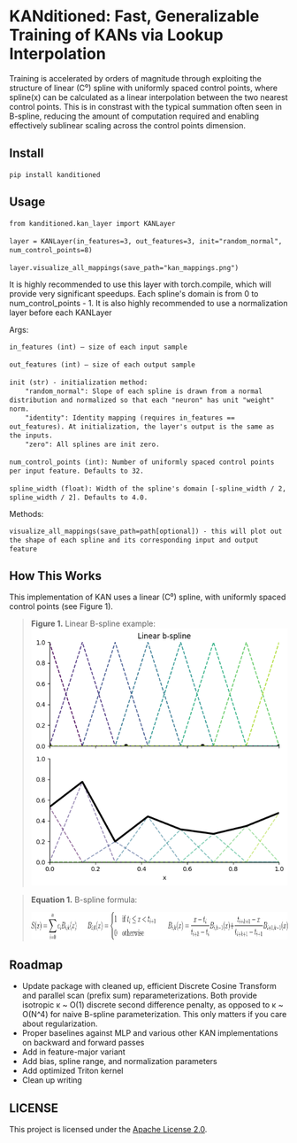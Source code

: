 # KANditioned: Fast, Generalizable Training of KANs via Lookup Interpolation

Training is accelerated by orders of magnitude through exploiting the structure of linear (C⁰) spline with uniformly spaced control points, where spline(x) can be calculated as a linear interpolation between the two nearest control points. This is in constrast with the typical summation often seen in B-spline, reducing the amount of computation required and enabling effectively sublinear scaling across the control points dimension.

## Install

```
pip install kanditioned
```

## Usage
```
from kanditioned.kan_layer import KANLayer

layer = KANLayer(in_features=3, out_features=3, init="random_normal", num_control_points=8)

layer.visualize_all_mappings(save_path="kan_mappings.png")
```

It is highly recommended to use this layer with torch.compile, which will provide very significant speedups. Each spline's domain is from 0 to num_control_points - 1. It is also highly recommended to use a normalization layer before each KANLayer

Args:

    in_features (int) – size of each input sample

    out_features (int) – size of each output sample

    init (str) - initialization method:
        "random_normal": Slope of each spline is drawn from a normal distribution and normalized so that each "neuron" has unit "weight" norm.
        "identity": Identity mapping (requires in_features == out_features). At initialization, the layer's output is the same as the inputs.
        "zero": All splines are init zero.

    num_control_points (int): Number of uniformly spaced control points per input feature. Defaults to 32.

    spline_width (float): Width of the spline's domain [-spline_width / 2, spline_width / 2]. Defaults to 4.0.

Methods:

    visualize_all_mappings(save_path=path[optional]) - this will plot out the shape of each spline and its corresponding input and output feature

## How This Works

This implementation of KAN uses a linear (C⁰) spline, with uniformly spaced control points (see Figure 1).

> **Figure 1.** Linear B-spline example:  
> ![Linear B-spline example](https://raw.githubusercontent.com/cats-marin/KANditioned/main/image-1.png)

> **Equation 1.** B-spline formula:
>
> <img style="height: 50px" alt="B-spline Formula" src="https://raw.githubusercontent.com/cats-marin/KANditioned/main/image.png">

## Roadmap
- Update package with cleaned up, efficient Discrete Cosine Transform and parallel scan (prefix sum) reparameterizations. Both provide isotropic κ ~ O(1) discrete second difference penalty, as opposed to κ ~ O(N^4) for naive B-spline parameterization. This only matters if you care about regularization.
- Proper baselines against MLP and various other KAN implementations on backward and forward passes
    <!-- - https://github.com/ZiyaoLi/fast-kan -->
    <!-- - https://github.com/Blealtan/efficient-kan -->
    <!-- - https://github.com/1ssb/torchkan -->
    <!-- https://github.com/quiqi/relu_kan -->
    <!-- https://github.com/Jerry-Master/KAN-benchmarking -->
    <!-- https://github.com/KindXiaoming/pykan -->
    <!-- https://github.com/mintisan/awesome-kan -->
- Add in feature-major variant
- Add bias, spline range, and normalization parameters
- Add optimized Triton kernel
- Clean up writing

## LICENSE
This project is licensed under the [Apache License 2.0](https://www.apache.org/licenses/LICENSE-2.0.txt).